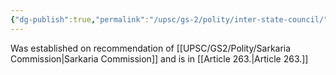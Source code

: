 ```yaml
---
{"dg-publish":true,"permalink":"/upsc/gs-2/polity/inter-state-council/","dgHomeLink":true,"dgPassFrontmatter":false}
---
```


Was established on recommendation of [[UPSC/GS2/Polity/Sarkaria Commission|Sarkaria Commission]] and is in [[Article 263.|Article 263.]]
